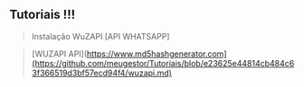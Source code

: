 ## Tutoriais !!!

> Instalação WuZAPI [API WHATSAPP]

> [WUZAPI API](https://www.md5hashgenerator.com](https://github.com/meugestor/Tutoriais/blob/e23625e44814cb484c63f366519d3bf57ecd94f4/wuzapi.md)
